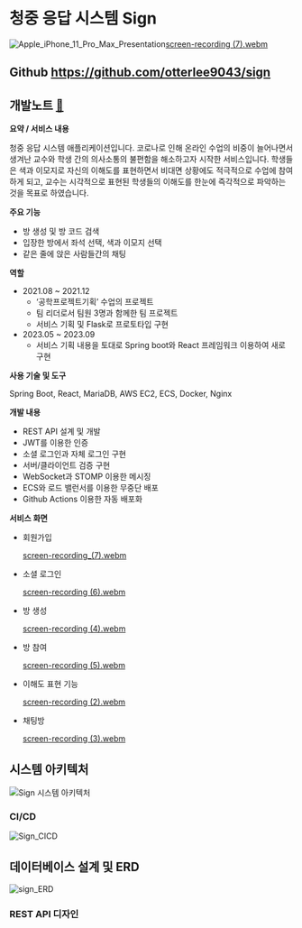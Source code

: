 # 청중 응답 시스템 Sign

![Apple_iPhone_11_Pro_Max_Presentation](https://github.com/otterlee9043/sign/assets/43086065/d5f2c32b-0438-4a98-89fd-e7f555921185)[screen-recording (7).webm](https://github.com/otterlee9043/sign/assets/43086065/df6d0d72-e47d-4488-88dc-1ff5af843644)


## **Github** https://github.com/otterlee9043/sign

## **개발노트**  [📔](https://www.notion.so/Sign-f46fdfda5ef8493983e70ca025712d7d?pvs=21)

**요약 / 서비스 내용**

 청중 응답 시스템 애플리케이션입니다. 코로나로 인해 온라인 수업의 비중이 늘어나면서 생겨난 교수와 학생 간의 의사소통의 불편함을 해소하고자 시작한 서비스입니다. 학생들은 색과 이모지로 자신의 이해도를 표현하면서 비대면 상황에도 적극적으로 수업에 참여하게 되고, 교수는 시각적으로 표현된 학생들의 이해도를 한눈에 즉각적으로 파악하는 것을 목표로 하였습니다.

**주요 기능**

- 방 생성 및 방 코드 검색
- 입장한 방에서 좌석 선택, 색과 이모지 선택
- 같은 줄에 앉은 사람들간의 채팅

**역할**

- 2021.08 ~ 2021.12
    - ‘공학프로젝트기획’ 수업의 프로젝트
    - 팀 리더로서 팀원 3명과 함께한 팀 프로젝트
    - 서비스 기획 및 Flask로 프로토타입 구현
- 2023.05 ~ 2023.09
    - 서비스 기획 내용을 토대로 Spring boot와 React 프레임워크 이용하여 새로 구현

**사용 기술 및 도구**

Spring Boot, React, MariaDB, AWS EC2, ECS, Docker, Nginx

**개발 내용**

- REST API 설계 및 개발
- JWT를 이용한 인증
- 소셜 로그인과 자체 로그인 구현
- 서버/클라이언트 검증 구현
- WebSocket과 STOMP 이용한 메시징
- ECS와 로드 밸런서를 이용한 무중단 배포
- Github Actions 이용한 자동 배포화

**서비스 화면**

- 회원가입

    [screen-recording_(7).webm](https://github.com/otterlee9043/sign/assets/43086065/b1f2dd9d-efe0-4931-9236-49fa8facf20b)


- 소셜 로그인
    
    [screen-recording (6).webm](https://github.com/otterlee9043/sign/assets/43086065/2ccf44f4-caf2-4181-ae08-8f47721e07f8)
    

- 방 생성
    
    [screen-recording (4).webm](https://github.com/otterlee9043/sign/assets/43086065/5026572f-42ad-49d5-8630-70a70fea1e4d)
    

- 방 참여
    
    [screen-recording (5).webm](https://github.com/otterlee9043/sign/assets/43086065/8d5282ea-8520-4a1c-9e8e-81f279e125d5)
    

- 이해도 표현 기능
    
    [screen-recording (2).webm](https://github.com/otterlee9043/sign/assets/43086065/d02d487d-a11e-480f-918b-31776e0841d8)
  

- 채팅방
    
    [screen-recording (3).webm](https://github.com/otterlee9043/sign/assets/43086065/c0d9afe4-b78f-401e-b596-e62856731544)
    

## 시스템 아키텍처

![Sign 시스템 아키텍처](https://github.com/otterlee9043/sign/assets/43086065/bc52bb45-382d-4b58-bf15-d4a863781e87)

### CI/CD

![Sign_CICD](https://github.com/otterlee9043/sign/assets/43086065/ef12db41-dab9-48ef-81c1-c9b01a3c1d7c)

## 데이터베이스 설계 및 ERD

![sign_ERD](https://github.com/otterlee9043/sign/assets/43086065/046f9ed2-8ad8-40f9-8653-bbf3211f7b6b)

### REST API 디자인

